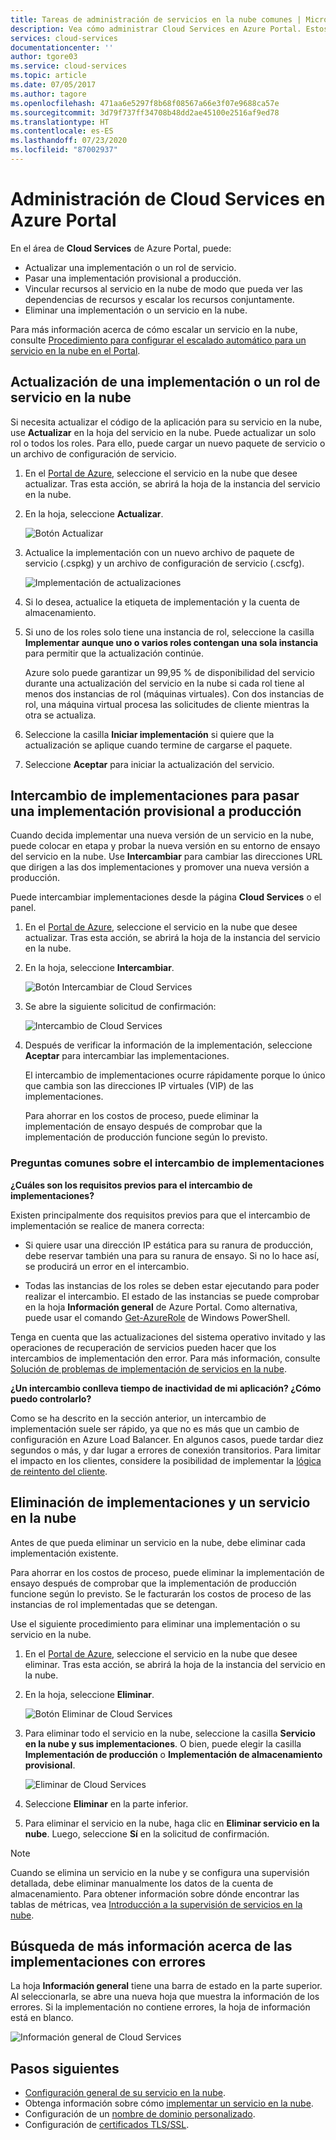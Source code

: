 ```yaml
---
title: Tareas de administración de servicios en la nube comunes | Microsoft Docs
description: Vea cómo administrar Cloud Services en Azure Portal. Estos ejemplos usan el Portal de Azure.
services: cloud-services
documentationcenter: ''
author: tgore03
ms.service: cloud-services
ms.topic: article
ms.date: 07/05/2017
ms.author: tagore
ms.openlocfilehash: 471aa6e5297f8b68f08567a66e3f07e9688ca57e
ms.sourcegitcommit: 3d79f737ff34708b48dd2ae45100e2516af9ed78
ms.translationtype: HT
ms.contentlocale: es-ES
ms.lasthandoff: 07/23/2020
ms.locfileid: "87002937"
---
```

# <a name="manage-cloud-services-in-the-azure-portal"></a>Administración de Cloud Services en Azure Portal
En el área de **Cloud Services** de Azure Portal, puede:

* Actualizar una implementación o un rol de servicio.
* Pasar una implementación provisional a producción.
* Vincular recursos al servicio en la nube de modo que pueda ver las dependencias de recursos y escalar los recursos conjuntamente.
* Eliminar una implementación o un servicio en la nube.

Para más información acerca de cómo escalar un servicio en la nube, consulte [Procedimiento para configurar el escalado automático para un servicio en la nube en el Portal](cloud-services-how-to-scale-portal.md).

## <a name="update-a-cloud-service-role-or-deployment"></a>Actualización de una implementación o un rol de servicio en la nube
Si necesita actualizar el código de la aplicación para su servicio en la nube, use **Actualizar** en la hoja del servicio en la nube. Puede actualizar un solo rol o todos los roles. Para ello, puede cargar un nuevo paquete de servicio o un archivo de configuración de servicio.

1. En el [Portal de Azure][Azure portal], seleccione el servicio en la nube que desee actualizar. Tras esta acción, se abrirá la hoja de la instancia del servicio en la nube.

2. En la hoja, seleccione **Actualizar**.

    ![Botón Actualizar](./media/cloud-services-how-to-manage-portal/update-button.png)

3. Actualice la implementación con un nuevo archivo de paquete de servicio (.cspkg) y un archivo de configuración de servicio (.cscfg).

    ![Implementación de actualizaciones](./media/cloud-services-how-to-manage-portal/update-blade.png)

4. Si lo desea, actualice la etiqueta de implementación y la cuenta de almacenamiento.

5. Si uno de los roles solo tiene una instancia de rol, seleccione la casilla **Implementar aunque uno o varios roles contengan una sola instancia** para permitir que la actualización continúe.

    Azure solo puede garantizar un 99,95 % de disponibilidad del servicio durante una actualización del servicio en la nube si cada rol tiene al menos dos instancias de rol (máquinas virtuales). Con dos instancias de rol, una máquina virtual procesa las solicitudes de cliente mientras la otra se actualiza.

6. Seleccione la casilla **Iniciar implementación** si quiere que la actualización se aplique cuando termine de cargarse el paquete.

7. Seleccione **Aceptar** para iniciar la actualización del servicio.

## <a name="swap-deployments-to-promote-a-staged-deployment-to-production"></a>Intercambio de implementaciones para pasar una implementación provisional a producción
Cuando decida implementar una nueva versión de un servicio en la nube, puede colocar en etapa y probar la nueva versión en su entorno de ensayo del servicio en la nube. Use **Intercambiar** para cambiar las direcciones URL que dirigen a las dos implementaciones y promover una nueva versión a producción.

Puede intercambiar implementaciones desde la página **Cloud Services** o el panel.

1. En el [Portal de Azure][Azure portal], seleccione el servicio en la nube que desee actualizar. Tras esta acción, se abrirá la hoja de la instancia del servicio en la nube.

2. En la hoja, seleccione **Intercambiar**.

    ![Botón Intercambiar de Cloud Services](./media/cloud-services-how-to-manage-portal/swap-button.png)

3. Se abre la siguiente solicitud de confirmación:

    ![Intercambio de Cloud Services](./media/cloud-services-how-to-manage-portal/swap-prompt.png)

4. Después de verificar la información de la implementación, seleccione **Aceptar** para intercambiar las implementaciones.

    El intercambio de implementaciones ocurre rápidamente porque lo único que cambia son las direcciones IP virtuales (VIP) de las implementaciones.

    Para ahorrar en los costos de proceso, puede eliminar la implementación de ensayo después de comprobar que la implementación de producción funcione según lo previsto.

### <a name="common-questions-about-swapping-deployments"></a>Preguntas comunes sobre el intercambio de implementaciones

**¿Cuáles son los requisitos previos para el intercambio de implementaciones?**

Existen principalmente dos requisitos previos para que el intercambio de implementación se realice de manera correcta:

- Si quiere usar una dirección IP estática para su ranura de producción, debe reservar también una para su ranura de ensayo. Si no lo hace así, se producirá un error en el intercambio.

- Todas las instancias de los roles se deben estar ejecutando para poder realizar el intercambio. El estado de las instancias se puede comprobar en la hoja **Información general** de Azure Portal. Como alternativa, puede usar el comando [Get-AzureRole](/powershell/module/servicemanagement/azure.service/get-azurerole?view=azuresmps-3.7.0) de Windows PowerShell.

Tenga en cuenta que las actualizaciones del sistema operativo invitado y las operaciones de recuperación de servicios pueden hacer que los intercambios de implementación den error. Para más información, consulte [Solución de problemas de implementación de servicios en la nube](cloud-services-troubleshoot-deployment-problems.md).

**¿Un intercambio conlleva tiempo de inactividad de mi aplicación? ¿Cómo puedo controlarlo?**

Como se ha descrito en la sección anterior, un intercambio de implementación suele ser rápido, ya que no es más que un cambio de configuración en Azure Load Balancer. En algunos casos, puede tardar diez segundos o más, y dar lugar a errores de conexión transitorios. Para limitar el impacto en los clientes, considere la posibilidad de implementar la [lógica de reintento del cliente](../best-practices-retry-general.md).

## <a name="delete-deployments-and-a-cloud-service"></a>Eliminación de implementaciones y un servicio en la nube
Antes de que pueda eliminar un servicio en la nube, debe eliminar cada implementación existente.

Para ahorrar en los costos de proceso, puede eliminar la implementación de ensayo después de comprobar que la implementación de producción funcione según lo previsto. Se le facturarán los costos de proceso de las instancias de rol implementadas que se detengan.

Use el siguiente procedimiento para eliminar una implementación o su servicio en la nube.

1. En el [Portal de Azure][Azure portal], seleccione el servicio en la nube que desee eliminar. Tras esta acción, se abrirá la hoja de la instancia del servicio en la nube.

2. En la hoja, seleccione **Eliminar**.

    ![Botón Eliminar de Cloud Services](./media/cloud-services-how-to-manage-portal/delete-button.png)

3. Para eliminar todo el servicio en la nube, seleccione la casilla **Servicio en la nube y sus implementaciones**. O bien, puede elegir la casilla **Implementación de producción** o **Implementación de almacenamiento provisional**.

    ![Eliminar de Cloud Services](./media/cloud-services-how-to-manage-portal/delete-blade.png)

4. Seleccione **Eliminar** en la parte inferior.

5. Para eliminar el servicio en la nube, haga clic en **Eliminar servicio en la nube**. Luego, seleccione **Sí** en la solicitud de confirmación.

> [!NOTE]
> Cuando se elimina un servicio en la nube y se configura una supervisión detallada, debe eliminar manualmente los datos de la cuenta de almacenamiento. Para obtener información sobre dónde encontrar las tablas de métricas, vea [Introducción a la supervisión de servicios en la nube](cloud-services-how-to-monitor.md).


## <a name="find-more-information-about-failed-deployments"></a>Búsqueda de más información acerca de las implementaciones con errores
La hoja **Información general** tiene una barra de estado en la parte superior. Al seleccionarla, se abre una nueva hoja que muestra la información de los errores. Si la implementación no contiene errores, la hoja de información está en blanco.

![Información general de Cloud Services](./media/cloud-services-how-to-manage-portal/status-info.png)



[Azure portal]: https://portal.azure.com

## <a name="next-steps"></a>Pasos siguientes
* [Configuración general de su servicio en la nube](cloud-services-how-to-configure-portal.md).
* Obtenga información sobre cómo [implementar un servicio en la nube](cloud-services-how-to-create-deploy-portal.md).
* Configuración de un [nombre de dominio personalizado](cloud-services-custom-domain-name-portal.md).
* Configuración de [certificados TLS/SSL](cloud-services-configure-ssl-certificate-portal.md).



